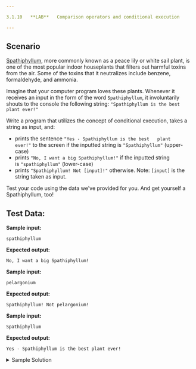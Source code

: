 ```yaml
---

3.1.10   **LAB**   Comparison operators and conditional execution

---
```


## Scenario

[Spathiphyllum](https://upload.wikimedia.org/wikipedia/commons/b/bd/Spathiphyllum_cochlearispathum_RTBG.jpg), more commonly known as a peace lily or white sail plant, is one of the most popular indoor houseplants that filters out harmful toxins from the air. Some of the toxins that it neutralizes include benzene, formaldehyde, and ammonia.

Imagine that your computer program loves these plants. Whenever it receives an input in the form of the word `Spathiphyllum`, it involuntarily shouts to the console the following string: `"Spathiphyllum is the best plant ever!"`

Write a program that utilizes the concept of conditional execution, takes a string as input, and:

- prints the sentence `"Yes - Spathiphyllum is the best   plant ever!"` to the screen if the inputted string is `"Spathiphyllum"` (upper-case)
- prints `"No, I want a big Spathiphyllum!"` if the inputted string is `"spathiphyllum"` (lower-case)
- prints `"Spathiphyllum! Not [input]!"` otherwise. Note: `[input]` is the string taken as input.

Test your code using the data we've provided for you. And get yourself a Spathiphyllum, too!

  

## Test Data:

**Sample input:**

```
spathiphyllum
```

**Expected output:**

```Output
No, I want a big Spathiphyllum!
```

**Sample input:**

```
pelargonium
```

**Expected output:**

```Output
Spathiphyllum! Not pelargonium!
```

**Sample input:**

```
Spathiphyllum
```

**Expected output:**

```Output
Yes - Spathiphyllum is the best plant ever!
```

<details>
  <summary>Sample Solution</summary>

  ```python
  name = input("Enter flower name: ")

  if name == "Spathiphyllum":
      print("Yes - Spathiphyllum is the best plant ever!")
  elif name == "spathiphyllum":
      print("No, I want a big Spathiphyllum!")
  else:
      print("Spathiphyllum! Not", name + "!")
  ```
</details>